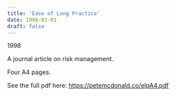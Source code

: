 ```yaml
---
title: 'Ease of Long Practice'
date: 1998-01-01
draft: false
---
```

1998

A journal article on risk management.

Four A4 pages.

See the full pdf here: https://petemcdonald.co/elpA4.pdf
